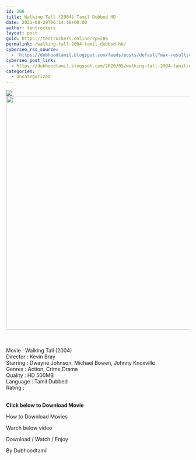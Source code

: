 ```yaml
---
id: 206
title: Walking Tall (2004) Tamil Dubbed HD
date: 2021-08-29T06:14:18+00:00
author: tentrockers
layout: post
guid: https://tentrockers.online/?p=206
permalink: /walking-tall-2004-tamil-dubbed-hd/
cyberseo_rss_source:
  - 'https://dubhoodtamil.blogspot.com/feeds/posts/default?max-results=150&start-index=301'
cyberseo_post_link:
  - https://dubhoodtamil.blogspot.com/2020/05/walking-tall-2004-tamil-dubbed-hd.html
categories:
  - Uncategorized
---
```

<div class="media_block">
  <img src="https://1.bp.blogspot.com/-ujpI97k2iZk/XsaA3UoGlkI/AAAAAAAABLw/QTO9quGxx6IHl_iMve_hNsjAUDvXU5myACNcBGAsYHQ/s72-c/images%2B%252848%2529.jpeg" class="media_thumbnail" />
</div>

<div dir="ltr" trbidi="on" readability="6.7555555555556">
  <div class="separator">
    <a href="https://1.bp.blogspot.com/-ujpI97k2iZk/XsaA3UoGlkI/AAAAAAAABLw/QTO9quGxx6IHl_iMve_hNsjAUDvXU5myACNcBGAsYHQ/s1600/images%2B%252848%2529.jpeg" imageanchor="1"><img loading="lazy" border="0" data-original-height="554" data-original-width="554" height="640" src="https://1.bp.blogspot.com/-ujpI97k2iZk/XsaA3UoGlkI/AAAAAAAABLw/QTO9quGxx6IHl_iMve_hNsjAUDvXU5myACNcBGAsYHQ/s640/images%2B%252848%2529.jpeg" width="640" /></a>
  </div>
  
  <p>
    <span><br /></span><br /> <span>Movie : Walking Tall (2004)</span><br /><span>Director : Kevin Bray</span><br /><span>Starring : Dwayne Johnson, Michael Bowen, Johnny Knoxville</span><br /><span>Genres : Action, Crime,Drama</span><br /><span>Quality : HD 500MB</span><br /><span>Language : Tamil Dubbed</span><br /><span>Rating :&nbsp;</span><br /><span><br /></span>
  </p>
  
  <p>
    <span><b>Click below to Download Movie</b></span>
  </p>
  
  <p>
    <span>How to Download Movies</span>
  </p>
  
  <p>
    <span>Warch below video</span>
  </p>
  
  <p>
  </p>
  
  <p>
    <span>Download / Watch / Enjoy</span>
  </p>
  
  <p>
    <span>By D</span><span>ubhoodtamil</span>
  </p>
</div>